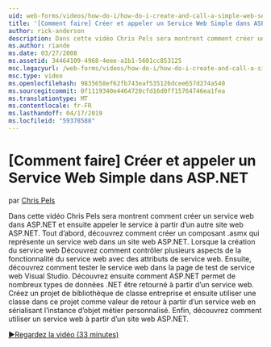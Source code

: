 ```yaml
---
uid: web-forms/videos/how-do-i/how-do-i-create-and-call-a-simple-web-service-in-aspnet
title: '[Comment faire] Créer et appeler un Service Web Simple dans ASP.NET | Microsoft Docs'
author: rick-anderson
description: Dans cette vidéo Chris Pels sera montrent comment créer un service web dans ASP.NET et ensuite appeler le service à partir d’un autre site web ASP.NET. Tout d’abord, apprenez à créer...
ms.author: riande
ms.date: 03/27/2008
ms.assetid: 34464109-4968-4eee-a1b1-5601cc853125
msc.legacyurl: /web-forms/videos/how-do-i/how-do-i-create-and-call-a-simple-web-service-in-aspnet
msc.type: video
ms.openlocfilehash: 9835658ef62fb743eaf535126dcee657d274a540
ms.sourcegitcommit: 0f1119340e4464720cfd16d0ff15764746ea1fea
ms.translationtype: MT
ms.contentlocale: fr-FR
ms.lasthandoff: 04/17/2019
ms.locfileid: "59378588"
---
```

# <a name="how-do-i-create-and-call-a-simple-web-service-in-aspnet"></a>[Comment faire] Créer et appeler un Service Web Simple dans ASP.NET

par [Chris Pels](https://twitter.com/chrispels)

Dans cette vidéo Chris Pels sera montrent comment créer un service web dans ASP.NET et ensuite appeler le service à partir d’un autre site web ASP.NET. Tout d’abord, découvrez comment créer un composant .asmx qui représente un service web dans un site web ASP.NET. Lorsque la création du service web Découvrez comment contrôler plusieurs aspects de la fonctionnalité du service web avec des attributs de service web. Ensuite, découvrez comment tester le service web dans la page de test de service web Visual Studio. Découvrez ensuite comment ASP.NET permet de nombreux types de données .NET être retourné à partir d’un service web. Créez un projet de bibliothèque de classe entreprise et ensuite utiliser une classe dans ce projet comme valeur de retour à partir d’un service web en sérialisant l’instance d’objet métier personnalisé. Enfin, découvrez comment utiliser un service web à partir d’un site web ASP.NET.

[&#9654;Regardez la vidéo (33 minutes)](https://channel9.msdn.com/Blogs/ASP-NET-Site-Videos/how-do-i-create-and-call-a-simple-web-service-in-aspnet)
